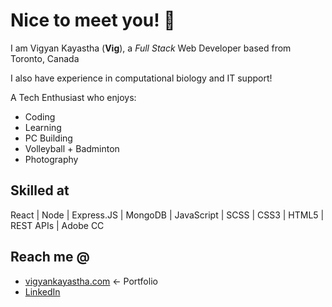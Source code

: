 # Nice to meet you! 👋

I am Vigyan Kayastha (**Vig**), a *Full Stack* Web Developer based from Toronto, Canada

I also have experience in computational biology and IT support!

A Tech Enthusiast who enjoys:
* Coding 
* Learning
* PC Building
* Volleyball + Badminton
* Photography

## Skilled at 
React | Node | Express.JS | MongoDB | JavaScript | SCSS | CSS3 | HTML5 | REST APIs | Adobe CC

## Reach me @

* [vigyankayastha.com](https://vigyankayastha.com) <- Portfolio
* [LinkedIn](https://www.linkedin.com/in/vigyan-kayastha/)


<!--
**vigyan-k/vigyan-k** is a ✨ _special_ ✨ repository because its `README.md` (this file) appears on your GitHub profile.

Here are some ideas to get you started:

- 🔭 I’m currently working on ...
- 🌱 I’m currently learning ...
- 👯 I’m looking to collaborate on ...
- 🤔 I’m looking for help with ...
- 💬 Ask me about ...
- 📫 How to reach me: ...
- 😄 Pronouns: ...
- ⚡ Fun fact: ...
-->
